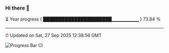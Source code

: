 ### Hi there 👋

⏳ Year progress { ██████████████████████▁▁▁▁▁▁▁▁ } 73.84 %

---

⏰ Updated on Sat, 27 Sep 2025 12:38:56 GMT

![Progress Bar CI](https://github.com/liununu/liununu/workflows/Progress%20Bar%20CI/badge.svg)
